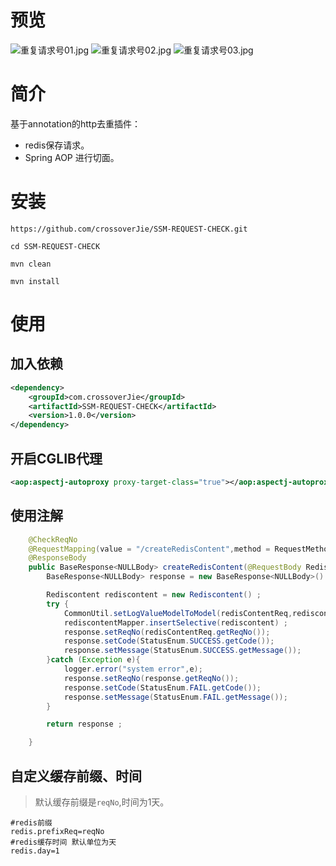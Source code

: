 # 预览
![重复请求号01.jpg](https://ooo.0o0.ooo/2017/05/24/59245e69e35d5.jpg)
![重复请求号02.jpg](https://ooo.0o0.ooo/2017/05/24/59245e6a643ea.jpg)
![重复请求号03.jpg](https://ooo.0o0.ooo/2017/05/24/59245e6b55994.jpg)


# 简介
基于annotation的http去重插件：

- redis保存请求。
- Spring AOP 进行切面。


# 安装
```
https://github.com/crossoverJie/SSM-REQUEST-CHECK.git
```

```
cd SSM-REQUEST-CHECK
```

```
mvn clean
```

```
mvn install
```


# 使用

## 加入依赖

```xml
<dependency>
    <groupId>com.crossoverJie</groupId>
    <artifactId>SSM-REQUEST-CHECK</artifactId>
    <version>1.0.0</version>
</dependency>
```

## 开启CGLIB代理

```xml
<aop:aspectj-autoproxy proxy-target-class="true"></aop:aspectj-autoproxy>
```

## 使用注解
```java
    @CheckReqNo
    @RequestMapping(value = "/createRedisContent",method = RequestMethod.POST)
    @ResponseBody
    public BaseResponse<NULLBody> createRedisContent(@RequestBody RedisContentReq redisContentReq){
        BaseResponse<NULLBody> response = new BaseResponse<NULLBody>() ;

        Rediscontent rediscontent = new Rediscontent() ;
        try {
            CommonUtil.setLogValueModelToModel(redisContentReq,rediscontent);
            rediscontentMapper.insertSelective(rediscontent) ;
            response.setReqNo(redisContentReq.getReqNo());
            response.setCode(StatusEnum.SUCCESS.getCode());
            response.setMessage(StatusEnum.SUCCESS.getMessage());
        }catch (Exception e){
            logger.error("system error",e);
            response.setReqNo(response.getReqNo());
            response.setCode(StatusEnum.FAIL.getCode());
            response.setMessage(StatusEnum.FAIL.getMessage());
        }

        return response ;

    }
```

## 自定义缓存前缀、时间
> 默认缓存前缀是`reqNo`,时间为1天。

```
#redis前缀
redis.prefixReq=reqNo
#redis缓存时间 默认单位为天
redis.day=1
```